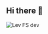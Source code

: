## Hi there 👋
![Lev FS dev](https://github.com/user-attachments/assets/ddf9f68b-74e4-4113-a8c5-b01f57cc94fe)

